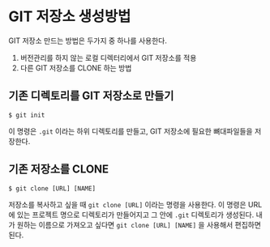 ﻿# GIT 저장소 생성방법

GIT 저장소 만드는 방법은 두가지 중 하나를 사용한다.
1. 버전관리를 하지 않는 로컬 디렉터리에서 GIT 저장소를 적용
2. 다른 GIT 저장소를 CLONE 하는 방법

## 기존 디렉토리를 GIT 저장소로 만들기

```git
$ git init
```

이 명령은 ```.git``` 이라는 하위 디렉토리를 만들고, GIT 저장소에 필요한 뼈대파일들을 저장한다. 

## 기존 저장소를 CLONE

```
$ git clone [URL] [NAME]
```

저장소를 복사하고 싶을 때 ```git clone [URL]``` 이라는 명령을 사용한다.
이 명령은 URL에 있는 프로젝트 명으로 디렉토리가 만들어지고 그 안에 ```.git``` 디렉토리가 생성된다. 내가 원하는 이름으로 가져오고 싶다면 ```git clone [URL] [NAME]``` 을 사용해서 편집하면 된다.
